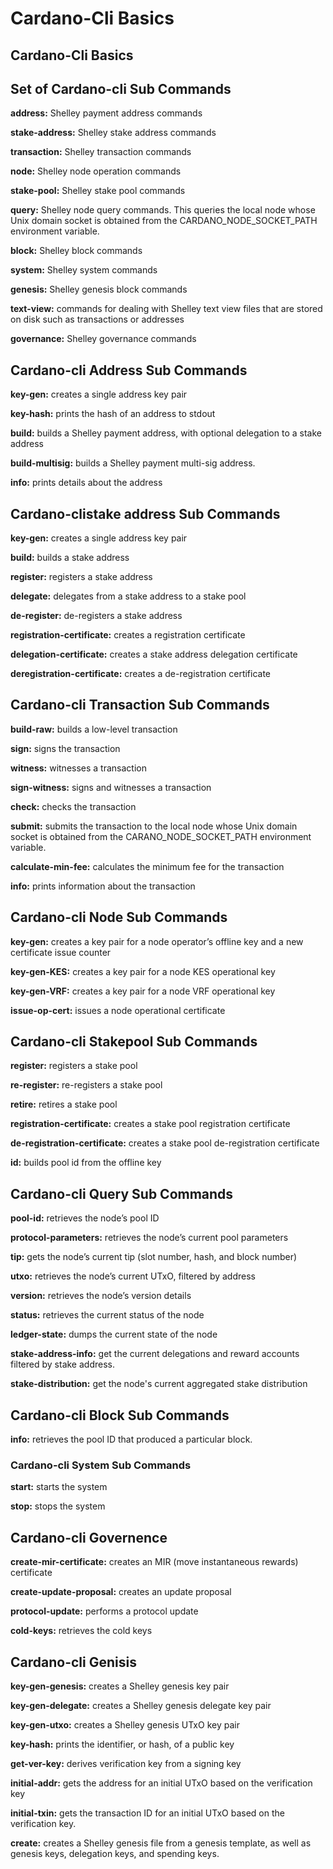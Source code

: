 # Cardano-Cli Basics

## Cardano-Cli Basics

## Set of Cardano-cli Sub Commands

**address:** Shelley payment address commands

**stake-address:** Shelley stake address commands

**transaction:** Shelley transaction commands

**node:** Shelley node operation commands

**stake-pool:** Shelley stake pool commands

**query:** Shelley node query commands. This queries the local node whose Unix domain socket is obtained from the CARDANO\_NODE\_SOCKET\_PATH environment variable.

**block:** Shelley block commands

**system:** Shelley system commands

**genesis:** Shelley genesis block commands

**text-view:** commands for dealing with Shelley text view files that are stored on disk such as transactions or addresses

**governance:** Shelley governance commands

## Cardano-cli Address Sub Commands

**key-gen:** creates a single address key pair

**key-hash:** prints the hash of an address to stdout

**build:** builds a Shelley payment address, with optional delegation to a stake address

**build-multisig:** builds a Shelley payment multi-sig address.

**info:** prints details about the address

## Cardano-clistake address Sub Commands

**key-gen:** creates a single address key pair

**build:** builds a stake address

**register:** registers a stake address

**delegate:** delegates from a stake address to a stake pool

**de-register:** de-registers a stake address

**registration-certificate:** creates a registration certificate

**delegation-certificate:** creates a stake address delegation certificate

**deregistration-certificate:** creates a de-registration certificate

## Cardano-cli Transaction Sub Commands

**build-raw:** builds a low-level transaction

**sign:** signs the transaction

**witness:** witnesses a transaction

**sign-witness:** signs and witnesses a transaction

**check:** checks the transaction

**submit:** submits the transaction to the local node whose Unix domain socket is obtained from the CARANO\_NODE\_SOCKET\_PATH environment variable.

**calculate-min-fee:** calculates the minimum fee for the transaction

**info:** prints information about the transaction

## Cardano-cli Node Sub Commands

**key-gen:** creates a key pair for a node operator’s offline key and a new certificate issue counter

**key-gen-KES:** creates a key pair for a node KES operational key

**key-gen-VRF:** creates a key pair for a node VRF operational key

**issue-op-cert:** issues a node operational certificate

## Cardano-cli Stakepool Sub Commands

**register:** registers a stake pool

**re-register:** re-registers a stake pool

**retire:** retires a stake pool

**registration-certificate:** creates a stake pool registration certificate

**de-registration-certificate:** creates a stake pool de-registration certificate

**id:** builds pool id from the offline key

## Cardano-cli Query Sub Commands

**pool-id:** retrieves the node’s pool ID

**protocol-parameters:** retrieves the node’s current pool parameters

**tip:** gets the node’s current tip \(slot number, hash, and block number\)

**utxo:** retrieves the node’s current UTxO, filtered by address

**version:** retrieves the node’s version details

**status:** retrieves the current status of the node

**ledger-state:** dumps the current state of the node

**stake-address-info:** get the current delegations and reward accounts filtered by stake address.

**stake-distribution:** get the node's current aggregated stake distribution

## Cardano-cli Block Sub Commands

**info:** retrieves the pool ID that produced a particular block.

### Cardano-cli System Sub Commands

**start:** starts the system

**stop:** stops the system

## Cardano-cli Governence

**create-mir-certificate:** creates an MIR \(move instantaneous rewards\) certificate

**create-update-proposal:** creates an update proposal

**protocol-update:** performs a protocol update

**cold-keys:** retrieves the cold keys

## Cardano-cli Genisis

**key-gen-genesis:** creates a Shelley genesis key pair

**key-gen-delegate:** creates a Shelley genesis delegate key pair

**key-gen-utxo:** creates a Shelley genesis UTxO key pair

**key-hash:** prints the identifier, or hash, of a public key

**get-ver-key:** derives verification key from a signing key

**initial-addr:** gets the address for an initial UTxO based on the verification key

**initial-txin:** gets the transaction ID for an initial UTxO based on the verification key.

**create:** creates a Shelley genesis file from a genesis template, as well as genesis keys, delegation keys, and spending keys.


